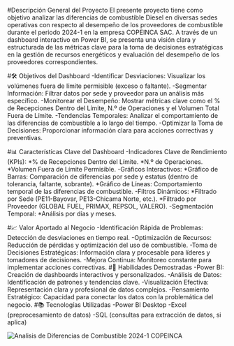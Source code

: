 #Descripción General del Proyecto
El presente proyecto tiene como objetivo analizar las diferencias de combustible Diesel en diversas sedes operativas con respecto al desempeño de los proveedores de combustible durante el periodo 2024-1 en la empresa COPEINCA SAC. A través de un dashboard interactivo en Power BI, se presenta una visión clara y estructurada de las métricas clave para la toma de decisiones estratégicas en la gestión de recursos energéticos y evaluación del desempeño de los proveedores correspondientes.

#🛠️ Objetivos del Dashboard
-Identificar Desviaciones: Visualizar los volúmenes fuera de límite permisible (exceso o faltante).
-Segmentar Información: Filtrar datos por sede y proveedor para un análisis más específico.
-Monitorear el Desempeño: Mostrar métricas clave como el % de Recepciones Dentro del Límite, N.º de Operaciones y el Volumen Total Fuera de Límite.
-Tendencias Temporales: Analizar el comportamiento de las diferencias de combustible a lo largo del tiempo.
-Optimizar la Toma de Decisiones: Proporcionar información clara para acciones correctivas y preventivas.

#📊 Características Clave del Dashboard
-Indicadores Clave de Rendimiento (KPIs):
  *% de Recepciones Dentro del Límite.
  *N.º de Operaciones.
  *Volumen Fuera de Límite Permisible.
-Gráficos Interactivos:
  *Gráfico de Barras: Comparación de diferencias por sede y estatus (dentro de tolerancia, faltante, sobrante).
  *Gráfico de Líneas: Comportamiento temporal de las diferencias de combustible.
-Filtros Dinámicos:
  *Filtrado por Sede (PE11-Bayovar, PE13-Chicama Norte, etc.).
  *Filtrado por Proveedor (GLOBAL FUEL, PRIMAX, REPSOL, VALERO).
-Segmentación Temporal:
  *Análisis por días y meses.
  
#📈 Valor Aportado al Negocio
-Identificación Rápida de Problemas: Detección de desviaciones en tiempo real.
-Optimización de Recursos: Reducción de pérdidas y optimización del uso de combustible.
-Toma de Decisiones Estratégicas: Información clara y procesable para líderes y tomadores de decisiones.
-Mejora Continua: Monitoreo constante para implementar acciones correctivas.
#🧠 Habilidades Demostradas
-Power BI: Creación de dashboards interactivos y personalizados.
-Análisis de Datos: Identificación de patrones y tendencias clave.
-Visualización Efectiva: Representación clara y profesional de datos complejos.
-Pensamiento Estratégico: Capacidad para conectar los datos con la problemática del negocio.
#📚 Tecnologías Utilizadas
-Power BI Desktop
-Excel (preprocesamiento de datos)
-SQL (consultas para extracción de datos, si aplica)

![Analisis de Diferencias de Combustible 2024-1 COPEINCA](https://github.com/user-attachments/assets/968c7003-6567-4da8-9943-b3ea4ac37b53)


